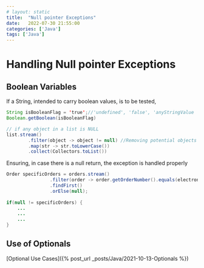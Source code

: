 ```yaml
---
# layout: static
title:  "Null pointer Exceptions"
date:   2022-07-30 21:55:00
categories: ['Java']
tags: ['Java']
---
```


# Handling Null pointer Exceptions


## Boolean Variables

If a String, intended to carry boolean values, is to be tested,

```java
String isBooleanFlag = 'true';//'undefined', 'false', 'anyStringValue '
Boolean.getBoolean(isBooleanFlag)
```


```java
// if any object in a list is NULL
list.stream()
        .filter(object -> object != null) //Removing potential objects that might create exception
        .map(str -> str.toLowerCase())
        .collect(Collectors.toList())
```


Ensuring, in case there is a null return, the exception is handled properly
```java
Order specificOrders = orders.stream()
				.filter(order -> order.getOrderNumber().equals(electronicOrder.getOrderNumber()))
				.findFirst()
                .orElse(null);
	
if(null != specificOrders) {
    ...
    ...
    ...
}    
```

## Use of Optionals

[Optional Use Cases]({% post_url _posts/Java/2021-10-13-Optionals %})